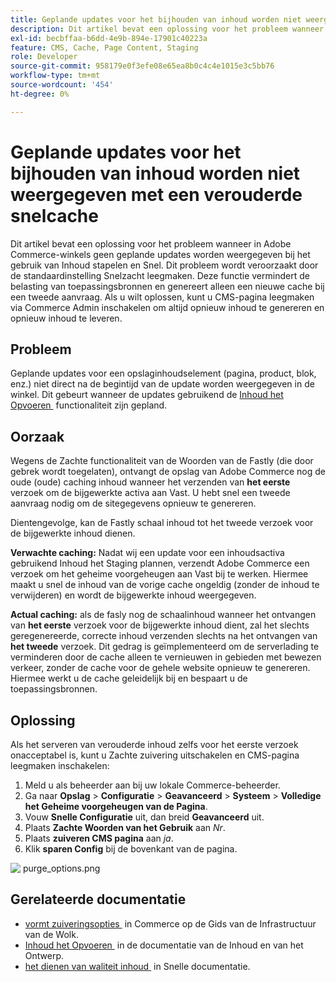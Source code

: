 ```yaml
---
title: Geplande updates voor het bijhouden van inhoud worden niet weergegeven met een verouderde snelcache
description: Dit artikel bevat een oplossing voor het probleem wanneer in Adobe Commerce-winkels geen geplande updates worden weergegeven bij het gebruik van Inhoud stapelen en Snel. Dit probleem wordt veroorzaakt door de standaardinstelling Snelzacht leegmaken. Deze functie vermindert de belasting van toepassingsbronnen en genereert alleen een nieuwe cache bij een tweede aanvraag. Als u wilt oplossen, kunt u CMS-pagina leegmaken via Commerce Admin inschakelen om altijd opnieuw inhoud te genereren en opnieuw inhoud te leveren.
exl-id: becbffaa-b6dd-4e9b-894e-17901c40223a
feature: CMS, Cache, Page Content, Staging
role: Developer
source-git-commit: 958179e0f3efe08e65ea8b0c4c4e1015e3c5bb76
workflow-type: tm+mt
source-wordcount: '454'
ht-degree: 0%

---
```


# Geplande updates voor het bijhouden van inhoud worden niet weergegeven met een verouderde snelcache

Dit artikel bevat een oplossing voor het probleem wanneer in Adobe Commerce-winkels geen geplande updates worden weergegeven bij het gebruik van Inhoud stapelen en Snel. Dit probleem wordt veroorzaakt door de standaardinstelling Snelzacht leegmaken. Deze functie vermindert de belasting van toepassingsbronnen en genereert alleen een nieuwe cache bij een tweede aanvraag. Als u wilt oplossen, kunt u CMS-pagina leegmaken via Commerce Admin inschakelen om altijd opnieuw inhoud te genereren en opnieuw inhoud te leveren.

## Probleem

Geplande updates voor een opslaginhoudselement (pagina, product, blok, enz.) niet direct na de begintijd van de update worden weergegeven in de winkel. Dit gebeurt wanneer de updates gebruikend de [&#x200B; Inhoud het Opvoeren &#x200B;](https://experienceleague.adobe.com/docs/commerce-admin/content-design/staging/content-staging.html?lang=nl-NL) functionaliteit zijn gepland.

## Oorzaak

Wegens de Zachte functionaliteit van de Woorden van de Fastly (die door gebrek wordt toegelaten), ontvangt de opslag van Adobe Commerce nog de oude (oude) caching inhoud wanneer het verzenden van **het eerste** verzoek om de bijgewerkte activa aan Vast. U hebt snel een tweede aanvraag nodig om de sitegegevens opnieuw te genereren.

Dientengevolge, kan de Fastly schaal inhoud tot het tweede verzoek voor de bijgewerkte inhoud dienen.

**Verwachte caching:** Nadat wij een update voor een inhoudsactiva gebruikend Inhoud het Staging plannen, verzendt Adobe Commerce een verzoek om het geheime voorgeheugen aan Vast bij te werken. Hiermee maakt u snel de inhoud van de vorige cache ongeldig (zonder de inhoud te verwijderen) en wordt de bijgewerkte inhoud weergegeven.

**Actual caching:** als de fasly nog de schaalinhoud wanneer het ontvangen van **het eerste** verzoek voor de bijgewerkte inhoud dient, zal het slechts geregenereerde, correcte inhoud verzenden slechts na het ontvangen van **het tweede** verzoek. Dit gedrag is geïmplementeerd om de serverlading te verminderen door de cache alleen te vernieuwen in gebieden met bewezen verkeer, zonder de cache voor de gehele website opnieuw te genereren. Hiermee werkt u de cache geleidelijk bij en bespaart u de toepassingsbronnen.

## Oplossing

Als het serveren van verouderde inhoud zelfs voor het eerste verzoek onacceptabel is, kunt u Zachte zuivering uitschakelen en CMS-pagina leegmaken inschakelen:

1. Meld u als beheerder aan bij uw lokale Commerce-beheerder.
1. Ga naar **Opslag** > **Configuratie** > **Geavanceerd** > **Systeem** > **Volledige het Geheime voorgeheugen van de Pagina**.
1. Vouw **Snelle Configuratie** uit, dan breid **Geavanceerd** uit.
1. Plaats **Zachte Woorden van het Gebruik** aan *Nr*.
1. Plaats **zuiveren CMS pagina** aan *ja*.
1. Klik **sparen Config** bij de bovenkant van de pagina.


![&#x200B; purge_options.png &#x200B;](assets/purge_options.png)

## Gerelateerde documentatie

* [&#x200B; vormt zuiveringsopties &#x200B;](https://experienceleague.adobe.com/docs/commerce-cloud-service/user-guide/cdn/setup-fastly/fastly-configuration.html?lang=nl-NL) in Commerce op de Gids van de Infrastructuur van de Wolk.
* [&#x200B; Inhoud het Opvoeren &#x200B;](https://experienceleague.adobe.com/docs/commerce-admin/content-design/staging/content-staging.html?lang=nl-NL) in de documentatie van de Inhoud en van het Ontwerp.
* [&#x200B; het dienen van waliteit inhoud &#x200B;](https://docs.fastly.com/guides/performance-tuning/serving-stale-content) in Snelle documentatie.
